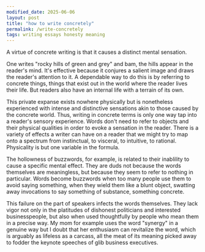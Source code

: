 ```yaml
---
modified_date: 2025-06-06
layout: post
title: "how to write concretely"
permalink: /write-concretely
tags: writing essays honesty meaning
---
```


A virtue of concrete writing is that it causes a distinct mental sensation.
<!--more-->
One writes "rocky hills of green and grey" and bam, the hills appear in the reader's mind.
It's effective because it conjures a salient image and draws the reader's attention to it.
A dependable way to do this is by referring to concrete things, things that exist out in the world where the reader lives their life.
But readers also have an internal life with a terrain of its own.

This private expanse exists nowhere physically but is nonetheless experienced with intense and distinctive sensations akin to those caused by the concrete world.
Thus, writing in concrete terms is only one way tap into a reader's sensory experience.
Words don't need to refer to objects and their physical qualities in order to evoke a sensation in the reader.
There is a variety of effects a writer can have on a reader that we might try to map onto a spectrum from instinctual, to visceral, to intuitive, to rational.
Physicality is but one variable in the formula.

The hollowness of buzzwords, for example, is related to their inablility to cause a specific mental effect.
They are duds not because the words themselves are meaningless, but because they seem to refer to nothing in particular.
Words become buzzwords when too many people use them to avoid saying something, when they wield them like a blunt object, swatting away invocations to say something of substance, something concrete.

This failure on the part of speakers infects the words themselves.
They lack vigor not only in the platitudes of dishonest politicians and interested businesspeople, but also when used thoughtfully by people who mean them in a precise way.
My mom for example uses the word "synergy" in a genuine way but I doubt that her enthusiasm can revitalize the word, which is arguably as lifeless as a carcass, all the meat of its meaning picked away to fodder the keynote speeches of glib business executives.
